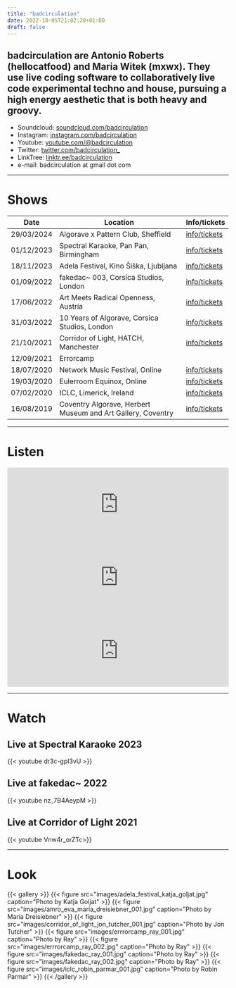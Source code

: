 ```yaml
---
title: "badcirculation"
date: 2022-10-05T21:02:20+01:00
draft: false
---
```


## badcirculation are Antonio Roberts (hellocatfood) and Maria Witek (mxwx). They use live coding software to collaboratively live code experimental techno and house, pursuing a high energy aesthetic that is both heavy and groovy.

* Soundcloud: [soundcloud.com/badcirculation](https://soundcloud.com/badcirculation)
* Instagram: [instagram.com/badcirculation](https://www.instagram.com/badcirculationband)
* Youtube: [youtube.com/@badcirculation](https://www.youtube.com/@badcirculation)
* Twitter: [twitter.com/badcirculation_](https://twitter.com/badcirculation_)
* LinkTree: [linktr.ee/badcirculation](https://linktr.ee/badcirculation)
* e-mail: badcirculation at gmail dot com

---

# Shows

| Date         | Location                               | Info/tickets |
| ------------ | -------------------------------------- | ------------ |
| 29/03/2024   | Algorave x Pattern Club, Sheffield     | [info/tickets](https://www.tickettailor.com/events/patternclub/1170747?) |
| 01/12/2023   | Spectral Karaoke, Pan Pan, Birmingham  | [info/tickets](https://www.instagram.com/p/C0AAPpRo8Vw/) |
| 18/11/2023   | Adela Festival, Kino Šiška, Ljubljana  | [info/tickets](https://wiki.ljudmila.org/Adela:_Algorave) |
| 01/09/2022   | fakedac~ 003, Corsica Studios, London  | [info/tickets](https://fakedac.net/event/2)
| 17/06/2022   | Art Meets Radical Openness, Austria    | [info/tickets](https://www.radical-openness.org/en/programm/2022/algorave-badcirculation)
| 31/03/2022   | 10 Years of Algorave, Corsica Studios, London | [info/tickets](https://ra.co/events/1499155)
| 21/10/2021   | Corridor of Light, HATCH, Manchester   | [info/tickets](https://oxfordroadcorridor.com/events/algorave/)
| 12/09/2021   | Errorcamp                              |
| 18/07/2020   | Network Music Festival, Online         | [info/tickets](https://networkmusicfestival.org/algorave/)
| 19/03/2020   | Eulerroom Equinox, Online              | [info/tickets](https://equinox.eulerroom.com/)
| 07/02/2020   | ICLC, Limerick, Ireland                | [info/tickets](https://iclc.toplap.org/2020/schedule.html)
| 16/08/2019   | Coventry Algorave, Herbert Museum and Art Gallery, Coventry | [info/tickets](https://www.theherbert.org/whats_on/1449/algorave)

---

# Listen

<iframe width="100%" height="166" scrolling="no" frameborder="no" allow="autoplay" src="https://w.soundcloud.com/player/?url=https%3A//api.soundcloud.com/tracks/1592323047&color=%23ff5500&auto_play=false&hide_related=false&show_comments=true&show_user=true&show_reposts=false&show_teaser=true"></iframe>

<iframe width="100%" height="166" scrolling="no" frameborder="no" allow="autoplay" src="https://w.soundcloud.com/player/?url=https%3A//api.soundcloud.com/tracks/1242599782&color=%23ff5500&auto_play=false&hide_related=false&show_comments=true&show_user=true&show_reposts=false&show_teaser=true"></iframe>

<iframe width="100%" height="166" scrolling="no" frameborder="no" allow="autoplay" src="https://w.soundcloud.com/player/?url=https%3A//api.soundcloud.com/tracks/867434083&color=%23ff5500&auto_play=false&hide_related=false&show_comments=true&show_user=true&show_reposts=false&show_teaser=true"></iframe>

---

# Watch

## Live at Spectral Karaoke 2023

{{< youtube dr3c-gpI3vU >}}

## Live at fakedac~ 2022

{{< youtube nz_7B4AeypM >}}

## Live at Corridor of Light 2021

{{< youtube Vnw4r_orZTc>}}

---

# Look
{{< gallery >}}
  {{< figure src="images/adela_festival_katja_goljat.jpg" caption="Photo by Katja Goljat" >}}
  {{< figure src="images/amro_eva_maria_dreisiebner_001.jpg" caption="Photo by Maria Dreisiebner" >}}
  {{< figure src="images/corridor_of_light_jon_tutcher_001.jpg" caption="Photo by Jon Tutcher" >}}
  {{< figure src="images/errrorcamp_ray_001.jpg" caption="Photo by Ray" >}}
  {{< figure src="images/errrorcamp_ray_002.jpg" caption="Photo by Ray" >}}
  {{< figure src="images/fakedac_ray_001.jpg" caption="Photo by Ray" >}}
  {{< figure src="images/fakedac_ray_002.jpg" caption="Photo by Ray" >}}
  {{< figure src="images/iclc_robin_parmar_001.jpg" caption="Photo by Robin Parmar" >}}
{{< /gallery >}}
